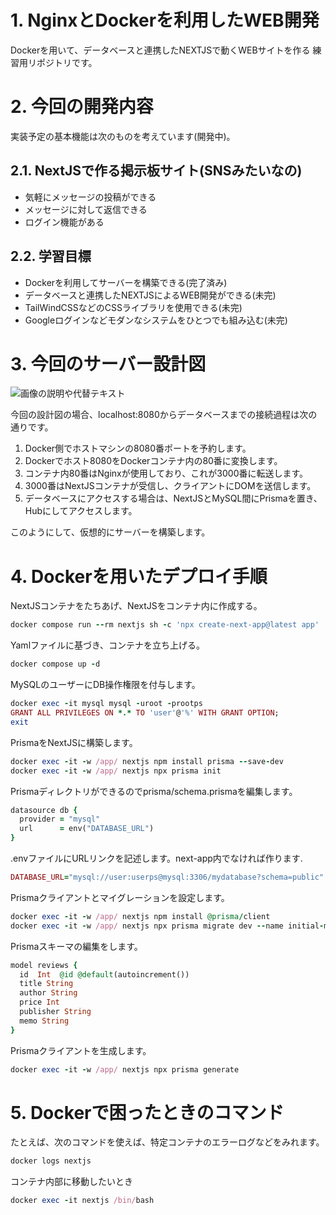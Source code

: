# 1. NginxとDockerを利用したWEB開発

Dockerを用いて、データベースと連携したNEXTJSで動くWEBサイトを作る
練習用リポジトリです。

# 2. 今回の開発内容
実装予定の基本機能は次のものを考えています(開発中)。
## 2.1. NextJSで作る掲示板サイト(SNSみたいなの)
- 気軽にメッセージの投稿ができる
- メッセージに対して返信できる
- ログイン機能がある
## 2.2. 学習目標
- Dockerを利用してサーバーを構築できる(完了済み)
- データベースと連携したNEXTJSによるWEB開発ができる(未完)
- TailWindCSSなどのCSSライブラリを使用できる(未完)
- Googleログインなどモダンなシステムをひとつでも組み込む(未完)

# 3. 今回のサーバー設計図
![画像の説明や代替テキスト](https://work.aafox.net/dataimg/nextjsproject.png)

今回の設計図の場合、localhost:8080からデータベースまでの接続過程は次の通りです。
1. Docker側でホストマシンの8080番ポートを予約します。
1. Dockerでホスト8080をDockerコンテナ内の80番に変換します。
1. コンテナ内80番はNginxが使用しており、これが3000番に転送します。
1. 3000番はNextJSコンテナが受信し、クライアントにDOMを送信します。
1. データベースにアクセスする場合は、NextJSとMySQL間にPrismaを置き、Hubにしてアクセスします。

このようにして、仮想的にサーバーを構築します。

# 4. Dockerを用いたデプロイ手順
NextJSコンテナをたちあげ、NextJSをコンテナ内に作成する。
```ruby:qiita.rb
docker compose run --rm nextjs sh -c 'npx create-next-app@latest app'
```
Yamlファイルに基づき、コンテナを立ち上げる。
```ruby:qiita.rb
docker compose up -d
```
MySQLのユーザーにDB操作権限を付与します。
```ruby:qiita.rb
docker exec -it mysql mysql -uroot -prootps
GRANT ALL PRIVILEGES ON *.* TO 'user'@'%' WITH GRANT OPTION;
exit
```
PrismaをNextJSに構築します。
```ruby:qiita.rb
docker exec -it -w /app/ nextjs npm install prisma --save-dev
docker exec -it -w /app/ nextjs npx prisma init
```
Prismaディレクトリができるのでprisma/schema.prismaを編集します。
```ruby:qiita.rb
datasource db {
  provider = "mysql"
  url      = env("DATABASE_URL")
}
```
.envファイルにURLリンクを記述します。next-app内でなければ作ります.
```ruby:qiita.rb
DATABASE_URL="mysql://user:userps@mysql:3306/mydatabase?schema=public"
```
Prismaクライアントとマイグレーションを設定します。
```ruby:qiita.rb
docker exec -it -w /app/ nextjs npm install @prisma/client
docker exec -it -w /app/ nextjs npx prisma migrate dev --name initial-migration
```
Prismaスキーマの編集をします。
```ruby:qiita.rb
model reviews {
  id  Int  @id @default(autoincrement())
  title String
  author String
  price Int
  publisher String
  memo String
}
```
Prismaクライアントを生成します。
```ruby:qiita.rb
docker exec -it -w /app/ nextjs npx prisma generate
```

# 5. Dockerで困ったときのコマンド
たとえば、次のコマンドを使えば、特定コンテナのエラーログなどをみれます。
```ruby:qiita.rb
docker logs nextjs
```
コンテナ内部に移動したいとき
```ruby:qiita.rb
docker exec -it nextjs /bin/bash
```
